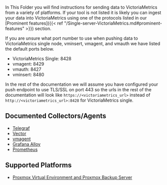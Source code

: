 In This Folder you will find instructions for sending data to VictoriaMetrics from a variety of platforms.
If your tool is not listed it is likely you can ingest your data into VictoriaMetrics using one of the protocols listed in our [Prominent features]({{< ref "/Single-server-VictoriaMetrics.md#prominent-features" >}}) section.

If you are unsure what port number to use when pushing data to VictoriaMetrics single node, vminsert, vmagent, and vmauth we have listed the default ports below.

- VictoriaMetrics Single: 8428
- vmagent: 8429
- vmauth: 8427
- vminsert: 8480

In the rest of the documentation we will assume you have configured your push endpoint to use TLS/SSL on port 443 so the urls in the rest of the documentation will look like `https://<victoriametrics_url>` instead of `http://<victoriametrics_url>:8428` for VictoriaMetrics single.

## Documented Collectors/Agents


- [Telegraf](https://docs.victoriametrics.com/data-ingestion/telegraf/)
- [Vector](https://docs.victoriametrics.com/data-ingestion/vector/)
- [vmagent](https://docs.victoriametrics.com/data-ingestion/vmagent)
- [Grafana Alloy](https://docs.victoriametrics.com/data-ingestion/alloy/)
- [Prometheus](https://docs.victoriametrics.com/data-ingestion/prometheus/)


## Supported Platforms

- [Proxmox Virtual Environment and Proxmox Backup Server](https://docs.victoriametrics.com/data-ingestion/proxmox/)

